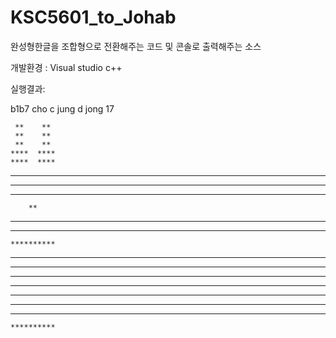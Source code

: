 # KSC5601_to_Johab
완성형한글을 조합형으로 전환해주는 코드 및 
콘솔로 출력해주는 소스

개발환경 : Visual studio c++

실행결과:

b1b7
cho c jung d jong 17

     **    **
     **    **
     **    **
    ****  ****
    ****  ****
   **  ****  **
  ***   **   ***
  **    **    **
        **
 ****************
 ****************


    **********
   ************
  ***        ***
  **          **
  **          **
  **          **
  ***        ***
   ************
    **********
